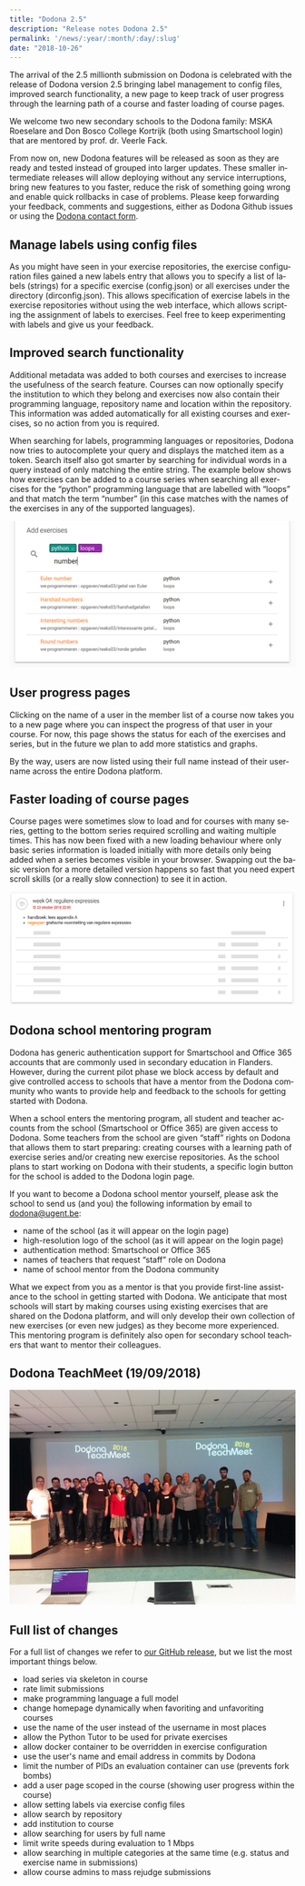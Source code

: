 ```yaml
---
title: "Dodona 2.5"
description: "Release notes Dodona 2.5"
permalink: '/news/:year/:month/:day/:slug'
date: "2018-10-26"
---
```


<NewsHeader :title="$frontmatter.title" :date="$frontmatter.date" lang="en" />

The arrival of the 2.5 millionth submission on Dodona is celebrated with the release of Dodona version 2.5 bringing label management to config files, improved search functionality, a new page to keep track of user progress through the learning path of a course and faster loading of course pages.

We welcome two new secondary schools to the Dodona family: MSKA Roeselare and Don Bosco College Kortrijk (both using Smartschool login) that are mentored by prof. dr. Veerle Fack.

From now on, new Dodona features will be released as soon as they are ready and tested instead of grouped into larger updates. These smaller intermediate releases will allow deploying without any service interruptions, bring new features to you faster, reduce the risk of something going wrong and enable quick rollbacks in case of problems. Please keep forwarding your feedback, comments and suggestions, either as Dodona Github issues or using the [Dodona contact form](https://dodona.ugent.be/contact/).

## Manage labels using config files

As you might have seen in your exercise repositories, the exercise configuration files gained a new labels entry that allows you to specify a list of labels (strings) for a specific exercise (config.json) or all exercises under the directory (dirconfig.json). This allows specification of exercise labels in the exercise repositories without using the web interface, which allows scripting the assignment of labels to exercises. Feel free to keep experimenting with labels and give us your feedback.

## Improved search functionality  

Additional metadata was added to both courses and exercises to increase the usefulness of the search feature. Courses can now optionally specify the institution to which they belong and exercises now also contain their programming language, repository name and location within the repository. This information was added automatically for all existing courses and exercises, so no action from you is required.

When searching for labels, programming languages or repositories, Dodona now tries to autocomplete your query and displays the matched item as a token. Search itself also got smarter by searching for individual words in a query instead of only matching the entire string. The example below shows how exercises can be added to a course series when searching all exercises for the “python” programming language that are labelled with “loops” and that match the term “number” (in this case matches with the names of the exercises in any of the supported languages).

![search](./search.png)

## User progress pages  

Clicking on the name of a user in the member list of a course now takes you to a new page where you can inspect the progress of that user in your course. For now, this page shows the status for each of the exercises and series, but in the future we plan to add more statistics and graphs.

By the way, users are now listed using their full name instead of their username across the entire Dodona platform.

## Faster loading of course pages

Course pages were sometimes slow to load and for courses with many series, getting to the bottom series required scrolling and waiting multiple times. This has now been fixed with a new loading behaviour where only basic series information is loaded initially with more details only being added when a series becomes visible in your browser. Swapping out the basic version for a more detailed version happens so fast that you need expert scroll skills (or a really slow connection) to see it in action.

![skeleton](./skeleton.png)

## Dodona school mentoring program  

Dodona has generic authentication support for Smartschool and Office 365 accounts that are commonly used in secondary education in Flanders. However, during the current pilot phase we block access by default and give controlled access to schools that have a mentor from the Dodona community who wants to provide help and feedback to the schools for getting started with Dodona.

When a school enters the mentoring program, all student and teacher accounts from the school (Smartschool or Office 365) are given access to Dodona. Some teachers from the school are given “staff” rights on Dodona that allows them to start preparing: creating courses with a learning path of exercise series and/or creating new exercise repositories. As the school plans to start working on Dodona with their students, a specific login button for the school is added to the Dodona login page.

If you want to become a Dodona school mentor yourself, please ask the school to send us (and you) the following information by email to [dodona@ugent.be](mailto:dodona@ugent.be):

*   name of the school (as it will appear on the login page)
*   high-resolution logo of the school (as it will appear on the login page)
*   authentication method: Smartschool or Office 365
*   names of teachers that request “staff” role on Dodona
*   name of school mentor from the Dodona community

What we expect from you as a mentor is that you provide first-line assistance to the school in getting started with Dodona. We anticipate that most schools will start by making courses using existing exercises that are shared on the Dodona platform, and will only develop their own collection of new exercises (or even new judges) as they become more experienced. This mentoring program is definitely also open for secondary school teachers that want to mentor their colleagues.

## Dodona TeachMeet (19/09/2018)

![teachmeet](./teachmeet.jpg)

## Full list of changes

For a full list of changes we refer to [our GitHub release](https://github.com/dodona-edu/dodona/releases/tag/2.5), but we list the most important things below.

*   load series via skeleton in course
*   rate limit submissions
*   make programming language a full model
*   change homepage dynamically when favoriting and unfavoriting courses 
*   use the name of the user instead of the username in most places
*   allow the Python Tutor to be used for private exercises
*   allow docker container to be overridden in exercise configuration
*   use the user's name and email address in commits by Dodona
*   limit the number of PIDs an evaluation container can use (prevents fork bombs)
*   add a user page scoped in the course (showing user progress within the course)
*   allow setting labels via exercise config files
*   allow search by repository
*   add institution to course
*   allow searching for users by full name
*   limit write speeds during evaluation to 1 Mbps
*   allow searching in multiple categories at the same time (e.g. status and exercise name in submissions)
*   allow course admins to mass rejudge submissions
